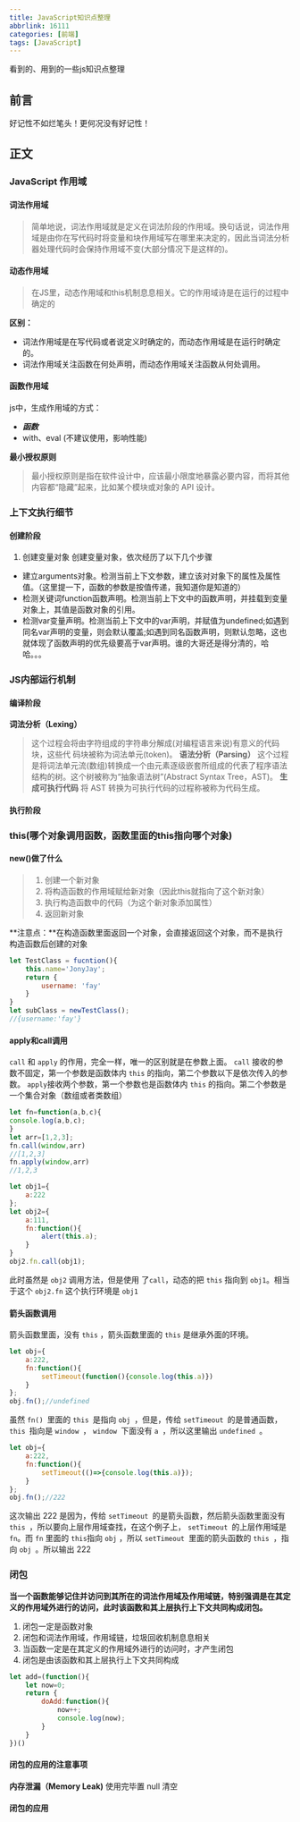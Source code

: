 ```yaml
---
title: JavaScript知识点整理
abbrlink: 16111
categories: [前端]
tags: [JavaScript]
---
```


看到的、用到的一些js知识点整理
<!-- more -->
## 前言
好记性不如烂笔头！更何况没有好记性！
## 正文
###  JavaScript 作用域
#### 词法作用域
>简单地说，词法作用域就是定义在词法阶段的作用域。换句话说，词法作用域是由你在写代码时将变量和块作用域写在哪里来决定的，因此当词法分析器处理代码时会保持作用域不变(大部分情况下是这样的)。

#### 动态作用域
>在JS里，动态作用域和this机制息息相关。它的作用域诗是在运行的过程中确定的

**区别：**
- 词法作用域是在写代码或者说定义时确定的，而动态作用域是在运行时确定的。
- 词法作用域关注函数在何处声明，而动态作用域关注函数从何处调用。
#### 函数作用域
js中，生成作用域的方式：

-  ***函数***
- with、eval (不建议使用，影响性能)

**最小授权原则**
>最小授权原则是指在软件设计中，应该最小限度地暴露必要内容，而将其他内容都“隐藏”起来，比如某个模块或对象的 API 设计。

### 上下文执行细节
#### 创建阶段
1. 创建变量对象
创建变量对象，依次经历了以下几个步骤
- 建立arguments对象。检测当前上下文参数，建立该对对象下的属性及属性值。（这里提一下，函数的参数是按值传递，我知道你是知道的）
- 检测关键词function函数声明。检测当前上下文中的函数声明，并挂载到变量对象上，其值是函数对象的引用。
- 检测var变量声明。检测当前上下文中的var声明，并赋值为undefined;如遇到同名var声明的变量，则会默认覆盖;如遇到同名函数声明，则默认忽略，这也就体现了函数声明的优先级要高于var声明。谁的大哥还是得分清的，哈哈。。。
### JS内部运行机制
#### 编译阶段
**词法分析（Lexing）**
>这个过程会将由字符组成的字符串分解成(对编程语言来说)有意义的代码块，这些代 码块被称为词法单元(token)。
**语法分析（Parsing）**
> 这个过程是将词法单元流(数组)转换成一个由元素逐级嵌套所组成的代表了程序语法 结构的树。这个树被称为“抽象语法树”(Abstract Syntax Tree，AST)。
**生成可执行代码**
> 将 AST 转换为可执行代码的过程称被称为代码生成。
#### 执行阶段

### this(哪个对象调用函数，函数里面的this指向哪个对象)

#### new()做了什么
> 1. 创建一个新对象
> 2. 将构造函数的作用域赋给新对象（因此this就指向了这个新对象）
> 3. 执行构造函数中的代码（为这个新对象添加属性）
> 4. 返回新对象

**注意点：**在构造函数里面返回一个对象，会直接返回这个对象，而不是执行构造函数后创建的对象
```javascript
let TestClass = fucntion(){
    this.name='JonyJay';
    return {
        username: 'fay'
    }
}
let subClass = newTestClass();
//{username:'fay'}
```

#### apply和call调用
`call` 和 `apply` 的作用，完全一样，唯一的区别就是在参数上面。
`call` 接收的参数不固定，第一个参数是函数体内 `this` 的指向，第二个参数以下是依次传入的参数。
`apply`接收两个参数，第一个参数也是函数体内 `this` 的指向。第二个参数是一个集合对象（数组或者类数组）
```javascript
let fn=function(a,b,c){
console.log(a,b,c);
}
let arr=[1,2,3];
fn.call(window,arr)
//[1,2,3]
fn.apply(window,arr)
//1,2,3
```

```javascript
let obj1={
    a:222
};
let obj2={
    a:111,
    fn:function(){
        alert(this.a);
    }
}
obj2.fn.call(obj1);
```
此时虽然是 `obj2` 调用方法，但是使用 了`call`，动态的把 `this` 指向到 `obj1`。相当于这个 `obj2.fn` 这个执行环境是 `obj1`
#### 箭头函数调用
箭头函数里面，没有 `this` ，箭头函数里面的 `this` 是继承外面的环境。
```javascript
let obj={
    a:222,
    fn:function(){    
        setTimeout(function(){console.log(this.a)})
    }
};
obj.fn();//undefined
```
虽然 `fn() `里面的 `this `是指向 `obj `，但是，传给 `setTimeout `的是普通函数， `this `指向是 `window `， `window `下面没有 `a `，所以这里输出 `undefined `。
```javascript
let obj={
    a:222,
    fn:function(){    
        setTimeout(()=>{console.log(this.a)});
    }
};
obj.fn();//222
```
这次输出 222 是因为，传给 `setTimeout `的是箭头函数，然后箭头函数里面没有 `this `，所以要向上层作用域查找，在这个例子上， `setTimeout `的上层作用域是 `fn`。而 `fn` 里面的 `this`指向 `obj` ，所以 `setTimeout `里面的箭头函数的 `this `，指向 `obj `。所以输出 222
### 闭包
**当一个函数能够记住并访问到其所在的词法作用域及作用域链，特别强调是在其定义的作用域外进行的访问，此时该函数和其上层执行上下文共同构成闭包。**
1. 闭包一定是函数对象
2. 闭包和词法作用域，作用域链，垃圾回收机制息息相关
3. 当函数一定是在其定义的作用域外进行的访问时，才产生闭包
4. 闭包是由该函数和其上层执行上下文共同构成
```javascript
let add=(function(){
    let now=0;
    return {
        doAdd:function(){
            now++;
            console.log(now);
        }
    }
})()
```
#### 闭包的应用的注意事项
**内存泄漏（Memory Leak)**
使用完毕置 null 清空
#### 闭包的应用

